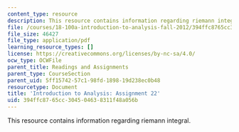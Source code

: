 ```yaml
---
content_type: resource
description: This resource contains information regarding riemann integral.
file: /courses/18-100a-introduction-to-analysis-fall-2012/394ffc8765cc304504638311f48a056b_MIT18_100AF12_Assign_22.pdf
file_size: 46427
file_type: application/pdf
learning_resource_types: []
license: https://creativecommons.org/licenses/by-nc-sa/4.0/
ocw_type: OCWFile
parent_title: Readings and Assignments
parent_type: CourseSection
parent_uid: 5ff15742-57c1-98fd-1898-19d238ec0b48
resourcetype: Document
title: 'Introduction to Analysis: Assignment 22'
uid: 394ffc87-65cc-3045-0463-8311f48a056b
---
```

This resource contains information regarding riemann integral.